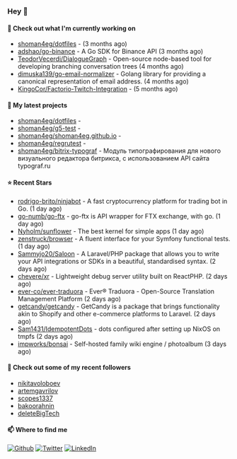 ### Hey 👋

#### 👷 Check out what I'm currently working on

- [shoman4eg/dotfiles](https://github.com/shoman4eg/dotfiles) -  (3 months ago)
- [adshao/go-binance](https://github.com/adshao/go-binance) - A Go SDK for Binance API (3 months ago)
- [TeodorVecerdi/DialogueGraph](https://github.com/TeodorVecerdi/DialogueGraph) - Open-source node-based tool for developing branching conversation trees (4 months ago)
- [dimuska139/go-email-normalizer](https://github.com/dimuska139/go-email-normalizer) - Golang library for providing a canonical representation of email address. (4 months ago)
- [KingoCor/Factorio-Twitch-Integration](https://github.com/KingoCor/Factorio-Twitch-Integration) -  (5 months ago)

#### 🌱 My latest projects

- [shoman4eg/dotfiles](https://github.com/shoman4eg/dotfiles) - 
- [shoman4eg/g5-test](https://github.com/shoman4eg/g5-test) - 
- [shoman4eg/shoman4eg.github.io](https://github.com/shoman4eg/shoman4eg.github.io) - 
- [shoman4eg/regrutest](https://github.com/shoman4eg/regrutest) - 
- [shoman4eg/bitrix-typograf](https://github.com/shoman4eg/bitrix-typograf) - Модуль типографирования для нового визуального редактора битрикса, с использованием API сайта typograf.ru

#### ⭐ Recent Stars

- [rodrigo-brito/ninjabot](https://github.com/rodrigo-brito/ninjabot) - A fast cryptocurrency platform for trading bot in Go.  (1 day ago)
- [go-numb/go-ftx](https://github.com/go-numb/go-ftx) - go-ftx is API wrapper for FTX exchange, with go. (1 day ago)
- [Nyholm/sunflower](https://github.com/Nyholm/sunflower) - The best kernel for simple apps (1 day ago)
- [zenstruck/browser](https://github.com/zenstruck/browser) - A fluent interface for your Symfony functional tests. (1 day ago)
- [Sammyjo20/Saloon](https://github.com/Sammyjo20/Saloon) - A Laravel/PHP package that allows you to write your API integrations or SDKs in a beautiful, standardised syntax. (2 days ago)
- [chevere/xr](https://github.com/chevere/xr) - Lightweight debug server utility built on ReactPHP. (2 days ago)
- [ever-co/ever-traduora](https://github.com/ever-co/ever-traduora) - Ever® Traduora - Open-Source Translation Management Platform (2 days ago)
- [getcandy/getcandy](https://github.com/getcandy/getcandy) - GetCandy is a package that brings functionality akin to Shopify and other e-commerce platforms to Laravel. (2 days ago)
- [Sam1431/IdempotentDots](https://github.com/Sam1431/IdempotentDots) - dots configured after setting up NixOS on tmpfs (2 days ago)
- [impworks/bonsai](https://github.com/impworks/bonsai) - Self-hosted family wiki engine / photoalbum (3 days ago)

#### 👯 Check out some of my recent followers

- [nikitavoloboev](https://github.com/nikitavoloboev)
- [artemgavrilov](https://github.com/artemgavrilov)
- [scopes1337](https://github.com/scopes1337)
- [bakoorahnin](https://github.com/bakoorahnin)
- [deleteBigTech](https://github.com/deleteBigTech)


#### 📫 Where to find me
<p>
<a href="https://github.com/shoman4eg" target="_blank"><img alt="Github" src="https://img.shields.io/badge/GitHub-%2312100E.svg?&style=for-the-badge&logo=Github&logoColor=white" /></a>
<a href="https://twitter.com/shoman4eg" target="_blank"><img alt="Twitter" src="https://img.shields.io/badge/twitter-%231DA1F2.svg?&style=for-the-badge&logo=twitter&logoColor=white" /></a>
<a href="https://www.linkedin.com/in/artemdubinin/" target="_blank"><img alt="LinkedIn" src="https://img.shields.io/badge/linkedin-%230077B5.svg?&style=for-the-badge&logo=linkedin&logoColor=white" /></a>
</p>
